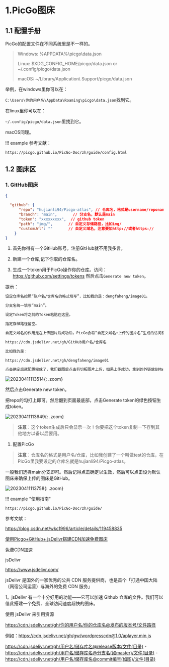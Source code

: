 # 1.PicGo图床

## 1.1 配置手册

PicGo的配置文件在不同系统里是不一样的。


> Windows: %APPDATA%\picgo\data.json 
> 
> Linux: $XDG_CONFIG_HOME/picgo/data.json or ~/.config/picgo/data.json 
> 
> macOS: ~/Library/Application\ Support/picgo/data.json


举例，在windows里你可以在：

`C:\Users\你的用户名\AppData\Roaming\picgo\data.json`找到它。

在linux里你可以在：

`~/.config/picgo/data.json`里找到它。

macOS同理。


!!! example 参考文献：

    https://picgo.github.io/PicGo-Doc/zh/guide/config.html


## 1.2 图床区

### 1. GitHub图床

```json
{
  
  "github": {
      "repo": "hujianli94/Picgo-atlas", // 仓库名，格式是username/reponame
      "branch": "main",       // 分支名，默认是main
      "token": "xxxxxxxxx",  // github token
      "path": "img/",       // 自定义存储路径，比如img/
      "customUrl": ""       // 自定义域名，注意要加http://或者https://
    }
}
```
1. 首先你得有一个GitHub账号。注册GitHub就不用我多言。

2. 新建一个仓库,记下你取的仓库名。
3. 生成一个token用于PicGo操作你的仓库。访问：https://github.com/settings/tokens  然后点击`Generate new token`。


提示：

```sh
设定仓库名按照“账户名/仓库名的格式填写”，比如我的是：dengfaheng/image01。

分支名统一填写“main”。

设定Token将之前的Token粘贴在这里。

指定存储路径留空。

自定义域名的作用是在上传图片后成功后，PicGo会将“自定义域名+上传的图片名”生成的访问链接，放到剪切板上。默认留空也可以正常使用。这里为了使用CDN加快图片的访问速度，自定义域名我们按照这样去填写：

https://cdn.jsdelivr.net/gh/GitHub用户名/仓库名

比如我的是：

https://cdn.jsdelivr.net/gh/dengfaheng/image01

点击确定后就配置完成了，我们截图后点击剪切板图片上传，如果上传成功，拿到的外链放到Markdown中正常访问，就OK啦。
```




![20230411113514](https://cdn.jsdelivr.net/gh/hujianli94/Picgo-atlas@main/img/20230411113514.png){: .zoom}



然后点击Generate new token。

把repo的勾打上即可。然后翻到页面最底部，点击Generate token的绿色按钮生成token。


![20230411113649](https://cdn.jsdelivr.net/gh/hujianli94/Picgo-atlas@main/img/20230411113649.png){: .zoom}



> **注意**：这个token生成后只会显示一次！你要把这个token复制一下存到其他地方以备以后要用。



1. 配置PicGo


> **注意**：仓库名的格式是用户名/仓库，比如我创建了一个叫做test的仓库，在PicGo里我要设定的仓库名就是hujianli94/Picgo-atlas。


一般我们选择main分支即可。然后记得点击确定以生效，然后可以点击设为默认图床来确保上传的图床是GitHub。



![20230411113758](https://cdn.jsdelivr.net/gh/hujianli94/Picgo-atlas@main/img/20230411113758.png){: .zoom}




!!! example "使用指南"

    https://picgo.github.io/PicGo-Doc/zh/guide/







参考文献：


https://blog.csdn.net/wkc1996/article/details/119458835


[使用Picgo+GitHub+ jsDelivr搭建CDN加速免费图床](https://cloud.tencent.com/developer/article/1651601)


免费CDN加速

jsDelivr 

https://www.jsdelivr.com/

jsDelivr 是国外的一家优秀的公共 CDN 服务提供商，也是首个「打通中国大陆（网宿公司运营）与海外的免费 CDN 服务」

1。jsDelivr 有一个十分好用的功能——它可以加速 Github 仓库的文件。我们可以借此搭建一个免费、全球访问速度超快的图床。



使用 jsDelivr 来引用资源

https://cdn.jsdelivr.net/gh/你的用户名/你的仓库名@发布的版本号/文件路径

例如：https://cdn.jsdelivr.net/gh/gw/wordpresscdn@1.0/aplayer.min.js

 https://cdn.jsdelivr.net/gh/用户名/储存库名@release版本/文件(目录) - https://cdn.jsdelivr.net/gh/用户名/储存库名@分支名(如master)/文件(目录) - https://cdn.jsdelivr.net/gh/用户名/储存库名@commit编号(如图)/文件(目录)

